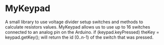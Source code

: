 # MyKeypad
A small library to use voltage divider setup switches and methods to calculate resistors values.
MyKeypad allows us to use up to 16 switches connected to an analog pin on the Arduino.
if (keypad.keyPressed) theKey = keypad.getKey();
will return the id (0..n-1) of the switch that was pressed.
